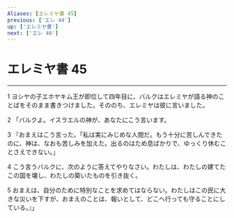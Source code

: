 ```yaml
---
Aliases: [エレミヤ書 45]
previous: ['エレ 44']
up: ['エレミヤ書']
next: ['エレ 46']
---
```

# エレミヤ書 45

***




1 
ヨシヤの子エホヤキム王が即位して四年目に、バルクはエレミヤが語る神のことばをそのまま書きつけました。そののち、エレミヤは彼に言いました。 



2 
「バルクよ。イスラエルの神が、あなたにこう言います。 



3 
『おまえはこう言った。「私は実にみじめな人間だ。もう十分に苦しんできたのに、神は、なおも苦しみを加えた。出るのはため息ばかりで、ゆっくり休むことさえできない。」 



4 
こう言うバルクに、次のように答えてやりなさい。わたしは、わたしの建てたこの国を壊し、わたしの築いたものを引き抜く。 



5 
おまえは、自分のために特別なことを求めてはならない。わたしはこの民に大きな災いを下すが、おまえのことは、報いとして、どこへ行っても守ることにしている。』」
